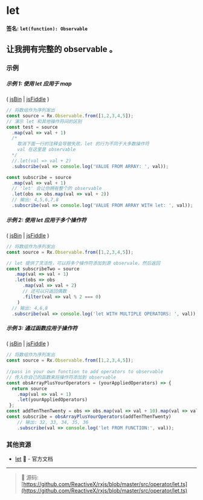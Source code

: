 # let

#### 签名: `let(function): Observable`

## 让我拥有完整的 observable 。

### 示例

##### 示例 1: 使用 let 应用于 map

( [jsBin](http://jsbin.com/jiyupaxomo/edit?js,console) | [jsFiddle](https://jsfiddle.net/btroncone/6n7w3b22/) )

```js
// 将数组作为序列发出
const source = Rx.Observable.from([1,2,3,4,5]);
// 演示 let 和其他操作符间的区别
const test = source
  .map(val => val + 1)
  /*
    取消下面一行的注释会导致失败，let 的行为不同于大多数操作符
    val 在这里是 observable
  */
  //.let(val => val + 2)
  .subscribe(val => console.log('VALUE FROM ARRAY: ', val));

const subscribe = source
  .map(val => val + 1)
  // 'let' 会让你拥有整个的 observable 
  .let(obs => obs.map(val => val + 2))
  // 输出: 4,5,6,7,8
  .subscribe(val => console.log('VALUE FROM ARRAY WITH let: ', val));
```

##### 示例 2: 使用 let 应用于多个操作符

( [jsBin](http://jsbin.com/zamizapaho/1/edit?js,console) | [jsFiddle](https://jsfiddle.net/btroncone/gxsq1woc/) )

```js
// 将数组作为序列发出
const source = Rx.Observable.from([1,2,3,4,5]);

// let 提供了灵活性，可以将多个操作符添加到源 observale，然后返回
const subscribeTwo = source
   .map(val => val + 1)
   .let(obs => obs
      .map(val => val + 2)
      // 还可以只返回偶数
      .filter(val => val % 2 === 0)
    )
  // 输出: 4,6,8
  .subscribe(val => console.log('let WITH MULTIPLE OPERATORS: ', val));
```

##### 示例 3: 通过函数应用于操作符

( [jsBin](http://jsbin.com/vojelelamu/1/edit?js,console) | [jsFiddle](https://jsfiddle.net/btroncone/ah09dL9e/) )

```js
// 将数组作为序列发出
const source = Rx.Observable.from([1,2,3,4,5]);
 
//pass in your own function to add operators to observable
// 传入你自己的函数来将操作符添加到 observable 
const obsArrayPlusYourOperators = (yourAppliedOperators) => {
  return source
    .map(val => val + 1)
    .let(yourAppliedOperators)
 };
const addTenThenTwenty = obs => obs.map(val => val + 10).map(val => val + 20);
const subscribe = obsArrayPlusYourOperators(addTenThenTwenty)
	// 输出: 32, 33, 34, 35, 36
	.subscribe(val => console.log('let FROM FUNCTION:', val));
```


### 其他资源

* [let](https://github.com/Reactive-Extensions/RxJS/blob/master/doc/api/core/operators/let.md) :newspaper: - 官方文档

---
> :file_folder: 源码:  [https://github.com/ReactiveX/rxjs/blob/master/src/operator/let.ts](https://github.com/ReactiveX/rxjs/blob/master/src/operator/let.ts)
